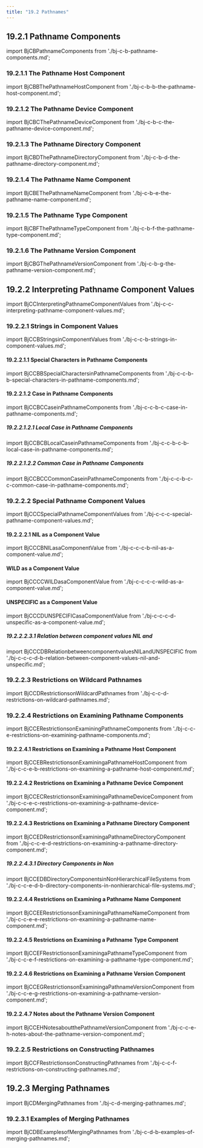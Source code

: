 ```yaml
---
title: "19.2 Pathnames"
---
```


## 19.2.1 Pathname Components

import BjCBPathnameComponents from './bj-c-b-pathname-components.md';
<BjCBPathnameComponents />
### 19.2.1.1 The Pathname Host Component

import BjCBBThePathnameHostComponent from './bj-c-b-b-the-pathname-host-component.md';
<BjCBBThePathnameHostComponent />
### 19.2.1.2 The Pathname Device Component

import BjCBCThePathnameDeviceComponent from './bj-c-b-c-the-pathname-device-component.md';
<BjCBCThePathnameDeviceComponent />
### 19.2.1.3 The Pathname Directory Component

import BjCBDThePathnameDirectoryComponent from './bj-c-b-d-the-pathname-directory-component.md';
<BjCBDThePathnameDirectoryComponent />
### 19.2.1.4 The Pathname Name Component

import BjCBEThePathnameNameComponent from './bj-c-b-e-the-pathname-name-component.md';
<BjCBEThePathnameNameComponent />
### 19.2.1.5 The Pathname Type Component

import BjCBFThePathnameTypeComponent from './bj-c-b-f-the-pathname-type-component.md';
<BjCBFThePathnameTypeComponent />
### 19.2.1.6 The Pathname Version Component

import BjCBGThePathnameVersionComponent from './bj-c-b-g-the-pathname-version-component.md';
<BjCBGThePathnameVersionComponent />
## 19.2.2 Interpreting Pathname Component Values

import BjCCInterpretingPathnameComponentValues from './bj-c-c-interpreting-pathname-component-values.md';
<BjCCInterpretingPathnameComponentValues />
### 19.2.2.1 Strings in Component Values

import BjCCBStringsinComponentValues from './bj-c-c-b-strings-in-component-values.md';
<BjCCBStringsinComponentValues />
#### 19.2.2.1.1 Special Characters in Pathname Components

import BjCCBBSpecialCharactersinPathnameComponents from './bj-c-c-b-b-special-characters-in-pathname-components.md';
<BjCCBBSpecialCharactersinPathnameComponents />
#### 19.2.2.1.2 Case in Pathname Components

import BjCCBCCaseinPathnameComponents from './bj-c-c-b-c-case-in-pathname-components.md';
<BjCCBCCaseinPathnameComponents />
##### 19.2.2.1.2.1 Local Case in Pathname Components

import BjCCBCBLocalCaseinPathnameComponents from './bj-c-c-b-c-b-local-case-in-pathname-components.md';
<BjCCBCBLocalCaseinPathnameComponents />
##### 19.2.2.1.2.2 Common Case in Pathname Components

import BjCCBCCCommonCaseinPathnameComponents from './bj-c-c-b-c-c-common-case-in-pathname-components.md';
<BjCCBCCCommonCaseinPathnameComponents />
### 19.2.2.2 Special Pathname Component Values

import BjCCCSpecialPathnameComponentValues from './bj-c-c-c-special-pathname-component-values.md';
<BjCCCSpecialPathnameComponentValues />
#### 19.2.2.2.1 NIL as a Component Value

import BjCCCBNILasaComponentValue from './bj-c-c-c-b-nil-as-a-component-value.md';
<BjCCCBNILasaComponentValue />
#### WILD as a Component Value

import BjCCCCWILDasaComponentValue from './bj-c-c-c-c-wild-as-a-component-value.md';
<BjCCCCWILDasaComponentValue />
#### UNSPECIFIC as a Component Value

import BjCCCDUNSPECIFICasaComponentValue from './bj-c-c-c-d-unspecific-as-a-component-value.md';
<BjCCCDUNSPECIFICasaComponentValue />
##### 19.2.2.2.3.1 Relation between component values NIL and 

import BjCCCDBRelationbetweencomponentvaluesNILandUNSPECIFIC from './bj-c-c-c-d-b-relation-between-component-values-nil-and-unspecific.md';
<BjCCCDBRelationbetweencomponentvaluesNILandUNSPECIFIC />
### 19.2.2.3 Restrictions on Wildcard Pathnames

import BjCCDRestrictionsonWildcardPathnames from './bj-c-c-d-restrictions-on-wildcard-pathnames.md';
<BjCCDRestrictionsonWildcardPathnames />
### 19.2.2.4 Restrictions on Examining Pathname Components

import BjCCERestrictionsonExaminingPathnameComponents from './bj-c-c-e-restrictions-on-examining-pathname-components.md';
<BjCCERestrictionsonExaminingPathnameComponents />
#### 19.2.2.4.1 Restrictions on Examining a Pathname Host Component

import BjCCEBRestrictionsonExaminingaPathnameHostComponent from './bj-c-c-e-b-restrictions-on-examining-a-pathname-host-component.md';
<BjCCEBRestrictionsonExaminingaPathnameHostComponent />
#### 19.2.2.4.2 Restrictions on Examining a Pathname Device Component

import BjCCECRestrictionsonExaminingaPathnameDeviceComponent from './bj-c-c-e-c-restrictions-on-examining-a-pathname-device-component.md';
<BjCCECRestrictionsonExaminingaPathnameDeviceComponent />
#### 19.2.2.4.3 Restrictions on Examining a Pathname Directory Component

import BjCCEDRestrictionsonExaminingaPathnameDirectoryComponent from './bj-c-c-e-d-restrictions-on-examining-a-pathname-directory-component.md';
<BjCCEDRestrictionsonExaminingaPathnameDirectoryComponent />
##### 19.2.2.4.3.1 Directory Components in Non

import BjCCEDBDirectoryComponentsinNonHierarchicalFileSystems from './bj-c-c-e-d-b-directory-components-in-nonhierarchical-file-systems.md';
<BjCCEDBDirectoryComponentsinNonHierarchicalFileSystems />
#### 19.2.2.4.4 Restrictions on Examining a Pathname Name Component

import BjCCEERestrictionsonExaminingaPathnameNameComponent from './bj-c-c-e-e-restrictions-on-examining-a-pathname-name-component.md';
<BjCCEERestrictionsonExaminingaPathnameNameComponent />
#### 19.2.2.4.5 Restrictions on Examining a Pathname Type Component

import BjCCEFRestrictionsonExaminingaPathnameTypeComponent from './bj-c-c-e-f-restrictions-on-examining-a-pathname-type-component.md';
<BjCCEFRestrictionsonExaminingaPathnameTypeComponent />
#### 19.2.2.4.6 Restrictions on Examining a Pathname Version Component

import BjCCEGRestrictionsonExaminingaPathnameVersionComponent from './bj-c-c-e-g-restrictions-on-examining-a-pathname-version-component.md';
<BjCCEGRestrictionsonExaminingaPathnameVersionComponent />
#### 19.2.2.4.7 Notes about the Pathname Version Component

import BjCCEHNotesaboutthePathnameVersionComponent from './bj-c-c-e-h-notes-about-the-pathname-version-component.md';
<BjCCEHNotesaboutthePathnameVersionComponent />
### 19.2.2.5 Restrictions on Constructing Pathnames

import BjCCFRestrictionsonConstructingPathnames from './bj-c-c-f-restrictions-on-constructing-pathnames.md';
<BjCCFRestrictionsonConstructingPathnames />
## 19.2.3 Merging Pathnames

import BjCDMergingPathnames from './bj-c-d-merging-pathnames.md';
<BjCDMergingPathnames />
### 19.2.3.1 Examples of Merging Pathnames

import BjCDBExamplesofMergingPathnames from './bj-c-d-b-examples-of-merging-pathnames.md';
<BjCDBExamplesofMergingPathnames />
